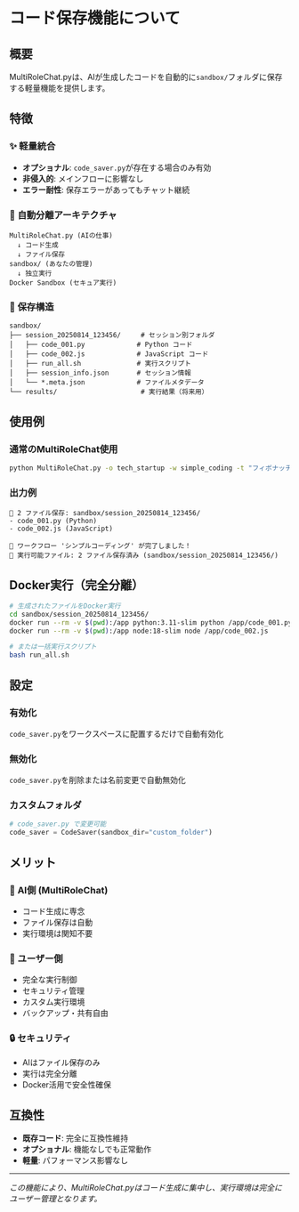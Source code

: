# コード保存機能について

## 概要
MultiRoleChat.pyは、AIが生成したコードを自動的に`sandbox/`フォルダに保存する軽量機能を提供します。

## 特徴

### ✨ **軽量統合**
- **オプショナル**: `code_saver.py`が存在する場合のみ有効
- **非侵入的**: メインフローに影響なし
- **エラー耐性**: 保存エラーがあってもチャット継続

### 🔄 **自動分離アーキテクチャ**
```
MultiRoleChat.py (AIの仕事)
  ↓ コード生成
  ↓ ファイル保存
sandbox/ (あなたの管理)
  ↓ 独立実行
Docker Sandbox (セキュア実行)
```

### 📁 **保存構造**
```
sandbox/
├── session_20250814_123456/     # セッション別フォルダ
│   ├── code_001.py             # Python コード
│   ├── code_002.js             # JavaScript コード
│   ├── run_all.sh              # 実行スクリプト
│   ├── session_info.json       # セッション情報
│   └── *.meta.json             # ファイルメタデータ
└── results/                     # 実行結果（将来用）
```

## 使用例

### 通常のMultiRoleChat使用
```bash
python MultiRoleChat.py -o tech_startup -w simple_coding -t "フィボナッチ関数"
```

### 出力例
```
💾 2 ファイル保存: sandbox/session_20250814_123456/
- code_001.py (Python)
- code_002.js (JavaScript)

🎉 ワークフロー 'シンプルコーディング' が完了しました！
📁 実行可能ファイル: 2 ファイル保存済み (sandbox/session_20250814_123456/)
```

## Docker実行（完全分離）

```bash
# 生成されたファイルをDocker実行
cd sandbox/session_20250814_123456/
docker run --rm -v $(pwd):/app python:3.11-slim python /app/code_001.py
docker run --rm -v $(pwd):/app node:18-slim node /app/code_002.js

# または一括実行スクリプト
bash run_all.sh
```

## 設定

### 有効化
`code_saver.py`をワークスペースに配置するだけで自動有効化

### 無効化
`code_saver.py`を削除または名前変更で自動無効化

### カスタムフォルダ
```python
# code_saver.py で変更可能
code_saver = CodeSaver(sandbox_dir="custom_folder")
```

## メリット

### 🤖 **AI側 (MultiRoleChat)**
- コード生成に専念
- ファイル保存は自動
- 実行環境は関知不要

### 👤 **ユーザー側**
- 完全な実行制御
- セキュリティ管理
- カスタム実行環境
- バックアップ・共有自由

### 🔒 **セキュリティ**
- AIはファイル保存のみ
- 実行は完全分離
- Docker活用で安全性確保

## 互換性
- **既存コード**: 完全に互換性維持
- **オプショナル**: 機能なしでも正常動作
- **軽量**: パフォーマンス影響なし

---

*この機能により、MultiRoleChat.pyはコード生成に集中し、実行環境は完全にユーザー管理となります。*
